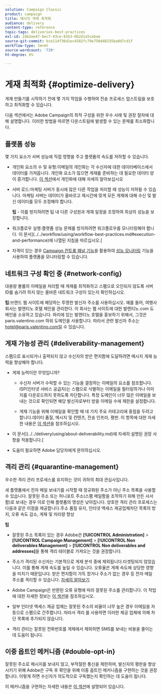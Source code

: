 ```yaml
---
solution: Campaign Classic
product: campaign
title: 메시지 게재 최적화
audience: delivery
content-type: reference
topic-tags: deliveries-best-practices
exl-id: 24b2ee47-bec7-43ce-81b3-0b2d1a5cebae
source-git-commit: bce114f36d1ec4582fc79e750d48155ba0d7cd1f
workflow-type: tm+mt
source-wordcount: '729'
ht-degree: 6%

---
```


# 게재 최적화 {#optimize-delivery}

게재 만들기를 시작하기 전에 몇 가지 작업을 수행하여 전송 프로세스 업스트림을 보호하고 최적화할 수 있습니다.

다음 섹션에서는 Adobe Campaign의 최적 구성을 위한 우수 사례 및 권장 절차에 대해 설명합니다. 이러한 방법을 따르면 다운스트림에 발생할 수 있는 문제를 최소화합니다.

## 플랫폼 성능

몇 가지 요소가 서버 성능에 직접 영향을 주고 플랫폼의 속도를 저하할 수 있습니다.

* 개인화 요소의 수 및 유형:이메일의 개인화는 각 수신자에 대한 데이터베이스에서 데이터를 가져옵니다. 개인화 요소가 많으면 게재를 준비하는 데 필요한 데이터 양이 증가합니다.  [이 섹션](../../delivery/using/about-personalization.md)에서 개인화에 대해 자세히 알아보십시오

* 서버 로드:마케팅 서버가 동시에 많은 다른 작업을 처리할 때 성능이 저하될 수 있습니다. 마케팅 서버는 데이터가 올바르고 제시간에 맞게 모든 게재에 대해 수신 및 발신 데이터를 모두 조정해야 합니다.

   **팁**  - 이를 방지하려면 팀 내 다른 구성원과 게재 일정을 조정하여 최상의 성능을 보장합니다.

* 워크플로우 실행:플랫폼 성능 문제를 방지하려면 워크플로우를 모니터링해야 합니다. 이 문서](../../workflow/using/workflow-best-practices.md#execution-and-performance)에 나열된 지침을 따르십시오.[

* 자격이 있는 경우 [Campaign 컨트롤 패널 기능](https://experienceleague.adobe.com/docs/control-panel/using/discover-control-panel/key-features.html)을 활용하여 [성능 모니터링](https://experienceleague.adobe.com/docs/control-panel/using/performance-monitoring/about-performance-monitoring.html) 기능을 사용하여 플랫폼을 모니터링할 수 있습니다.

## 네트워크 구성 확인 중 {#network-config}

대용량 볼륨의 이메일을 처리할 때 게재를 최적화하고 스팸으로 오인되지 않도록 서버 ID를 숨기려 하지 않는 올바른 네트워크 구성이 있는지 확인하십시오.

**팁**:브랜드 웹 사이트에 해당하는 투명한 발신자 주소를 사용하십시오. 예를 들어, 여행사 회사는 발렌티노 호텔 체인을 관리한다. 이 회사는 웹 사이트에 대한 발렌티노.com 도메인을 소유하고 있습니다. 파리에 있는 발렌티노 호텔을 홍보하기 위해서, 그것은 paris.valentino.com 하위 도메인을 사용합니다. 따라서 관련 발신자 주소는 hotel@paris.valentino.com일 수 있습니다.

## 게재 가능성 관리 {#deliverability-management}

스팸으로 표시되거나 출력되지 않고 수신자의 받은 편지함에 도달하려면 메시지 게재 능력을 향상해야 합니다.

* 게재 능력이란 무엇입니까?

   * 수신자 서버가 수락할 수 있는 기능을 결정하는 이메일의 요소를 참조합니다. ISP(인터넷 서비스 공급자)는 스팸으로 식별하는 이메일을 필터링하거나 이미지를 다운로드하지 못하도록 차단합니다. 특정 도메인이 너무 많은 이메일을 보내는 것으로 확인되면 해당 발신자로부터 받을 이메일 수에 제한을 설정합니다.

   * 게재 기능을 위해 이메일을 확인할 때 네 가지 주요 카테고리에 중점을 두려고 합니다.데이터 품질, 메시지 및 컨텐츠, 전송 인프라, 평판. 이 항목에 대한 자세한 내용은 [이 섹션](../../delivery/using/about-deliverability.md)을 참조하십시오.

* 이 문서](../../delivery/using/about-deliverability.md)에 자세히 설명된 권장 사항을 적용합니다.[

* 도움이 필요하면 Adobe 담당자에게 문의하십시오.

## 격리 관리 {#quarantine-management}

우수한 격리 관리 프로세스를 유지하는 것이 귀하의 최대 관심사입니다.

새 플랫폼에서 전자 메일 보내기를 시작할 때 정규화된 주소가 아닌 주소 목록을 사용할 수 있습니다. 잘못된 주소 또는 허니포트 주소(스팸 메일함을 조작하기 위해 만든 사서함)로 보내는 경우 이로 인해 플랫폼의 명성은 낮아집니다. 양호한 격리 관리 프로세스는 다음과 같은 이점을 제공합니다.주소 품질 유지, 인터넷 액세스 제공업체차단 목록의 방지, 오류 속도 감소, 게재 및 처리량 향상

**팁**

* 잘못된 주소 목록이 있는 경우 Adobe은 **[!UICONTROL Administration]** > **[!UICONTROL Campaign Management]** > **[!UICONTROL Non deliverables Management]** > **[!UICONTROL Non deliverables and addresses]**&#x200B;을 통해 격리 테이블로 가져오는 것을 권장합니다.

* 주소가 격리된 수신자는 기본적으로 게재 분석 중에 제외됩니다.타겟팅되지 않았습니다. 이를 통해 게재 속도를 높일 수 있습니다. 오류율은 게재 속도에 상당한 영향을 미치기 때문입니다. 받은 편지함이 가득 찼거나 주소가 없는 경우 등 전자 메일 주소를 격리할 수 있습니다. [자세히 알아보기](#identifying-quarantined-addresses-for-a-delivery)

* Adobe Campaign은 반환된 오류 유형에 따라 잘못된 주소를 관리합니다. 이 작업에 대한 자세한 정보는 [이 섹션](../../delivery/using/understanding-quarantine-management.md)을 참조하십시오.


* 일부 인터넷 액세스 제공 업체는 잘못된 주소의 비율이 너무 높은 경우 이메일을 자동으로 스팸으로 간주합니다. 따라서 격리 를 사용하면 이러한 제공 업체에 의해 차단 목록에 추가되지 않습니다.

* 격리 관리는 잘못된 전화번호를 게재에서 제외하면 SMS를 보내는 비용을 줄이는 데 도움이 됩니다.

## 이중 옵트인 메커니즘 {#double-opt-in}

잘못된 주소로 메시지를 보내지 않고, 부적절한 통신을 제한하며, 발신자의 평판을 향상시키기 위해 Adobe은 구독 후 확인을 위해 이중 옵트인 메커니즘을 구현하는 것을 권장합니다. 이렇게 하면 수신자가 의도적으로 구독했는지 확인하는 데 도움이 됩니다.

이 메커니즘을 구현하는 자세한 내용은 [이 섹션](../../web/using/use-cases--web-forms.md)에 설명되어 있습니다.

